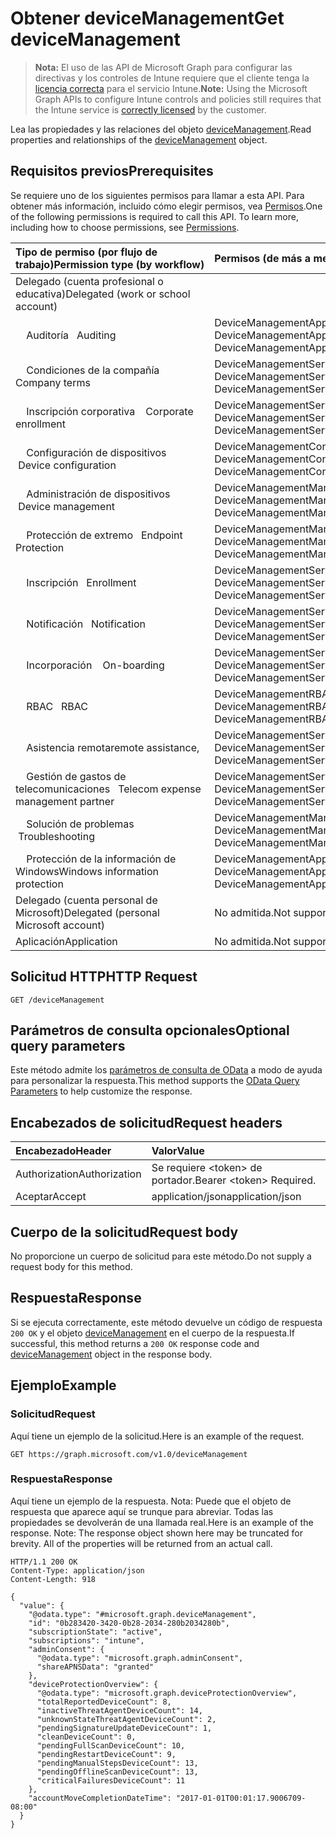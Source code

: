 # <a name="get-devicemanagement"></a><span data-ttu-id="13744-101">Obtener deviceManagement</span><span class="sxs-lookup"><span data-stu-id="13744-101">Get deviceManagement</span></span>

> <span data-ttu-id="13744-102">**Nota:** El uso de las API de Microsoft Graph para configurar las directivas y los controles de Intune requiere que el cliente tenga la [licencia correcta](https://go.microsoft.com/fwlink/?linkid=839381) para el servicio Intune.</span><span class="sxs-lookup"><span data-stu-id="13744-102">**Note:** Using the Microsoft Graph APIs to configure Intune controls and policies still requires that the Intune service is [correctly licensed](https://go.microsoft.com/fwlink/?linkid=839381) by the customer.</span></span>

<span data-ttu-id="13744-103">Lea las propiedades y las relaciones del objeto [deviceManagement](../resources/intune_shared_devicemanagement.md).</span><span class="sxs-lookup"><span data-stu-id="13744-103">Read properties and relationships of the [deviceManagement](../resources/intune_shared_devicemanagement.md) object.</span></span>
## <a name="prerequisites"></a><span data-ttu-id="13744-104">Requisitos previos</span><span class="sxs-lookup"><span data-stu-id="13744-104">Prerequisites</span></span>
<span data-ttu-id="13744-p101">Se requiere uno de los siguientes permisos para llamar a esta API. Para obtener más información, incluido cómo elegir permisos, vea [Permisos](../../../concepts/permissions_reference.md).</span><span class="sxs-lookup"><span data-stu-id="13744-p101">One of the following permissions is required to call this API. To learn more, including how to choose permissions, see [Permissions](../../../concepts/permissions_reference.md).</span></span>

| <span data-ttu-id="13744-107">Tipo de&nbsp;permiso&nbsp;(por&nbsp;flujo de trabajo)</span><span class="sxs-lookup"><span data-stu-id="13744-107">Permission&nbsp;type&nbsp;(by&nbsp;workflow)</span></span> | <span data-ttu-id="13744-108">Permisos (de más a menos privilegiados)</span><span class="sxs-lookup"><span data-stu-id="13744-108">Permissions (from most to least privileged)</span></span> |
|:---|:---|
| <span data-ttu-id="13744-109">Delegado (cuenta profesional o educativa)</span><span class="sxs-lookup"><span data-stu-id="13744-109">Delegated (work or school account)</span></span> | |
| <span data-ttu-id="13744-110">&nbsp; &nbsp; Auditoría</span><span class="sxs-lookup"><span data-stu-id="13744-110">&nbsp; &nbsp;Auditing</span></span> | <span data-ttu-id="13744-111">DeviceManagementApps.ReadWrite.All, DeviceManagementApps.Read.All</span><span class="sxs-lookup"><span data-stu-id="13744-111">DeviceManagementApps.ReadWrite.All, DeviceManagementApps.Read.All</span></span> |
| <span data-ttu-id="13744-112">&nbsp; &nbsp; Condiciones de la compañía</span><span class="sxs-lookup"><span data-stu-id="13744-112">&nbsp; &nbsp; Company terms</span></span> | <span data-ttu-id="13744-113">DeviceManagementServiceConfig.ReadWrite.All, DeviceManagementServiceConfig.Read.All</span><span class="sxs-lookup"><span data-stu-id="13744-113">DeviceManagementServiceConfig.ReadWrite.All, DeviceManagementServiceConfig.Read.All</span></span> |
| <span data-ttu-id="13744-114">&nbsp; &nbsp; Inscripción corporativa</span><span class="sxs-lookup"><span data-stu-id="13744-114">&nbsp; &nbsp; Corporate enrollment</span></span> | <span data-ttu-id="13744-115">DeviceManagementServiceConfig.ReadWrite.All, DeviceManagementServiceConfig.Read.All</span><span class="sxs-lookup"><span data-stu-id="13744-115">DeviceManagementServiceConfig.ReadWrite.All, DeviceManagementServiceConfig.Read.All</span></span> |
| <span data-ttu-id="13744-116">&nbsp; &nbsp; Configuración de dispositivos</span><span class="sxs-lookup"><span data-stu-id="13744-116">&nbsp; &nbsp;Device configuration</span></span> | <span data-ttu-id="13744-117">DeviceManagementConfiguration.ReadWrite.All, DeviceManagementConfiguration.Read.All</span><span class="sxs-lookup"><span data-stu-id="13744-117">DeviceManagementConfiguration.ReadWrite.All, DeviceManagementConfiguration.Read.All</span></span> |
| <span data-ttu-id="13744-118">&nbsp; &nbsp; Administración de dispositivos</span><span class="sxs-lookup"><span data-stu-id="13744-118">&nbsp; &nbsp;Device management</span></span> | <span data-ttu-id="13744-119">DeviceManagementManagedDevices.ReadWrite.All, DeviceManagementManagedDevices.Read.All</span><span class="sxs-lookup"><span data-stu-id="13744-119">DeviceManagementManagedDevices.ReadWrite.All, DeviceManagementManagedDevices.Read.All</span></span> |
| <span data-ttu-id="13744-120">&nbsp; &nbsp; Protección de extremo</span><span class="sxs-lookup"><span data-stu-id="13744-120">&nbsp; &nbsp;Endpoint Protection</span></span> | <span data-ttu-id="13744-121">DeviceManagementManagedDevices.ReadWrite.All, DeviceManagementManagedDevices.Read.All</span><span class="sxs-lookup"><span data-stu-id="13744-121">DeviceManagementManagedDevices.ReadWrite.All, DeviceManagementManagedDevices.Read.All</span></span> |
| <span data-ttu-id="13744-122">&nbsp; &nbsp; Inscripción</span><span class="sxs-lookup"><span data-stu-id="13744-122">&nbsp; &nbsp;Enrollment</span></span> | <span data-ttu-id="13744-123">DeviceManagementServiceConfig.ReadWrite.All, DeviceManagementServiceConfig.Read.All</span><span class="sxs-lookup"><span data-stu-id="13744-123">DeviceManagementServiceConfig.ReadWrite.All, DeviceManagementServiceConfig.Read.All</span></span> |
| <span data-ttu-id="13744-124">&nbsp; &nbsp; Notificación</span><span class="sxs-lookup"><span data-stu-id="13744-124">&nbsp; &nbsp;Notification</span></span> | <span data-ttu-id="13744-125">DeviceManagementServiceConfig.ReadWrite.All, DeviceManagementServiceConfig.Read.All</span><span class="sxs-lookup"><span data-stu-id="13744-125">DeviceManagementServiceConfig.ReadWrite.All, DeviceManagementServiceConfig.Read.All</span></span> |
| <span data-ttu-id="13744-126">&nbsp; &nbsp; Incorporación</span><span class="sxs-lookup"><span data-stu-id="13744-126">&nbsp; &nbsp; On-boarding</span></span> | <span data-ttu-id="13744-127">DeviceManagementServiceConfig.ReadWrite.All, DeviceManagementServiceConfig.Read.All</span><span class="sxs-lookup"><span data-stu-id="13744-127">DeviceManagementServiceConfig.ReadWrite.All, DeviceManagementServiceConfig.Read.All</span></span> |
| <span data-ttu-id="13744-128">&nbsp; &nbsp; RBAC</span><span class="sxs-lookup"><span data-stu-id="13744-128">&nbsp; &nbsp;RBAC</span></span> | <span data-ttu-id="13744-129">DeviceManagementRBAC.ReadWrite.All, DeviceManagementRBAC.Read.All</span><span class="sxs-lookup"><span data-stu-id="13744-129">DeviceManagementRBAC.ReadWrite.All, DeviceManagementRBAC.Read.All</span></span> |
| <span data-ttu-id="13744-130">&nbsp; &nbsp; Asistencia remota</span><span class="sxs-lookup"><span data-stu-id="13744-130">remote assistance,</span></span> | <span data-ttu-id="13744-131">DeviceManagementServiceConfig.ReadWrite.All, DeviceManagementServiceConfig.Read.All</span><span class="sxs-lookup"><span data-stu-id="13744-131">DeviceManagementServiceConfig.ReadWrite.All, DeviceManagementServiceConfig.Read.All</span></span> |
| <span data-ttu-id="13744-132">&nbsp; &nbsp; Gestión de gastos de telecomunicaciones</span><span class="sxs-lookup"><span data-stu-id="13744-132">&nbsp; &nbsp;Telecom expense management partner</span></span> | <span data-ttu-id="13744-133">DeviceManagementServiceConfig.ReadWrite.All, DeviceManagementServiceConfig.Read.All</span><span class="sxs-lookup"><span data-stu-id="13744-133">DeviceManagementServiceConfig.ReadWrite.All, DeviceManagementServiceConfig.Read.All</span></span> |
| <span data-ttu-id="13744-134">&nbsp; &nbsp; Solución de problemas</span><span class="sxs-lookup"><span data-stu-id="13744-134">&nbsp; &nbsp;Troubleshooting</span></span> | <span data-ttu-id="13744-135">DeviceManagementManagedDevices.ReadWrite.All, DeviceManagementManagedDevices.Read.All</span><span class="sxs-lookup"><span data-stu-id="13744-135">DeviceManagementManagedDevices.ReadWrite.All, DeviceManagementManagedDevices.Read.All</span></span>|
| <span data-ttu-id="13744-136">&nbsp; &nbsp; Protección de la información de Windows</span><span class="sxs-lookup"><span data-stu-id="13744-136">Windows information protection</span></span> | <span data-ttu-id="13744-137">DeviceManagementApps.ReadWrite.All, DeviceManagementApps.Read.All</span><span class="sxs-lookup"><span data-stu-id="13744-137">DeviceManagementApps.ReadWrite.All, DeviceManagementApps.Read.All</span></span>|
| <span data-ttu-id="13744-138">Delegado (cuenta personal de Microsoft)</span><span class="sxs-lookup"><span data-stu-id="13744-138">Delegated (personal Microsoft account)</span></span> | <span data-ttu-id="13744-139">No admitida.</span><span class="sxs-lookup"><span data-stu-id="13744-139">Not supported.</span></span>|
| <span data-ttu-id="13744-140">Aplicación</span><span class="sxs-lookup"><span data-stu-id="13744-140">Application</span></span> | <span data-ttu-id="13744-141">No admitida.</span><span class="sxs-lookup"><span data-stu-id="13744-141">Not supported.</span></span> |



## <a name="http-request"></a><span data-ttu-id="13744-142">Solicitud HTTP</span><span class="sxs-lookup"><span data-stu-id="13744-142">HTTP Request</span></span>
<!-- {
  "blockType": "ignored"
}
-->
``` http
GET /deviceManagement
```

## <a name="optional-query-parameters"></a><span data-ttu-id="13744-143">Parámetros de consulta opcionales</span><span class="sxs-lookup"><span data-stu-id="13744-143">Optional query parameters</span></span>
<span data-ttu-id="13744-144">Este método admite los [parámetros de consulta de OData](https://developer.microsoft.com/en-us/graph/docs/overview/query_parameters) a modo de ayuda para personalizar la respuesta.</span><span class="sxs-lookup"><span data-stu-id="13744-144">This method supports the [OData Query Parameters](https://developer.microsoft.com/en-us/graph/docs/overview/query_parameters) to help customize the response.</span></span>
## <a name="request-headers"></a><span data-ttu-id="13744-145">Encabezados de solicitud</span><span class="sxs-lookup"><span data-stu-id="13744-145">Request headers</span></span>
|<span data-ttu-id="13744-146">Encabezado</span><span class="sxs-lookup"><span data-stu-id="13744-146">Header</span></span>|<span data-ttu-id="13744-147">Valor</span><span class="sxs-lookup"><span data-stu-id="13744-147">Value</span></span>|
|:---|:---|
|<span data-ttu-id="13744-148">Authorization</span><span class="sxs-lookup"><span data-stu-id="13744-148">Authorization</span></span>|<span data-ttu-id="13744-149">Se requiere &lt;token&gt; de portador.</span><span class="sxs-lookup"><span data-stu-id="13744-149">Bearer &lt;token&gt; Required.</span></span>|
|<span data-ttu-id="13744-150">Aceptar</span><span class="sxs-lookup"><span data-stu-id="13744-150">Accept</span></span>|<span data-ttu-id="13744-151">application/json</span><span class="sxs-lookup"><span data-stu-id="13744-151">application/json</span></span>|

## <a name="request-body"></a><span data-ttu-id="13744-152">Cuerpo de la solicitud</span><span class="sxs-lookup"><span data-stu-id="13744-152">Request body</span></span>
<span data-ttu-id="13744-153">No proporcione un cuerpo de solicitud para este método.</span><span class="sxs-lookup"><span data-stu-id="13744-153">Do not supply a request body for this method.</span></span>

## <a name="response"></a><span data-ttu-id="13744-154">Respuesta</span><span class="sxs-lookup"><span data-stu-id="13744-154">Response</span></span>
<span data-ttu-id="13744-155">Si se ejecuta correctamente, este método devuelve un código de respuesta `200 OK` y el objeto [deviceManagement](../resources/intune_shared_devicemanagement.md) en el cuerpo de la respuesta.</span><span class="sxs-lookup"><span data-stu-id="13744-155">If successful, this method returns a `200 OK` response code and [deviceManagement](../resources/intune_shared_devicemanagement.md) object in the response body.</span></span>

## <a name="example"></a><span data-ttu-id="13744-156">Ejemplo</span><span class="sxs-lookup"><span data-stu-id="13744-156">Example</span></span>
### <a name="request"></a><span data-ttu-id="13744-157">Solicitud</span><span class="sxs-lookup"><span data-stu-id="13744-157">Request</span></span>
<span data-ttu-id="13744-158">Aquí tiene un ejemplo de la solicitud.</span><span class="sxs-lookup"><span data-stu-id="13744-158">Here is an example of the request.</span></span>
``` http
GET https://graph.microsoft.com/v1.0/deviceManagement
```

### <a name="response"></a><span data-ttu-id="13744-159">Respuesta</span><span class="sxs-lookup"><span data-stu-id="13744-159">Response</span></span>
<span data-ttu-id="13744-p102">Aquí tiene un ejemplo de la respuesta. Nota: Puede que el objeto de respuesta que aparece aquí se trunque para abreviar. Todas las propiedades se devolverán de una llamada real.</span><span class="sxs-lookup"><span data-stu-id="13744-p102">Here is an example of the response. Note: The response object shown here may be truncated for brevity. All of the properties will be returned from an actual call.</span></span>
``` http
HTTP/1.1 200 OK
Content-Type: application/json
Content-Length: 918

{
  "value": {
    "@odata.type": "#microsoft.graph.deviceManagement",
    "id": "0b283420-3420-0b28-2034-280b2034280b",
    "subscriptionState": "active",
    "subscriptions": "intune",
    "adminConsent": {
      "@odata.type": "microsoft.graph.adminConsent",
      "shareAPNSData": "granted"
    },
    "deviceProtectionOverview": {
      "@odata.type": "microsoft.graph.deviceProtectionOverview",
      "totalReportedDeviceCount": 8,
      "inactiveThreatAgentDeviceCount": 14,
      "unknownStateThreatAgentDeviceCount": 2,
      "pendingSignatureUpdateDeviceCount": 1,
      "cleanDeviceCount": 0,
      "pendingFullScanDeviceCount": 10,
      "pendingRestartDeviceCount": 9,
      "pendingManualStepsDeviceCount": 13,
      "pendingOfflineScanDeviceCount": 13,
      "criticalFailuresDeviceCount": 11
    },
    "accountMoveCompletionDateTime": "2017-01-01T00:01:17.9006709-08:00"
  }
}
```



